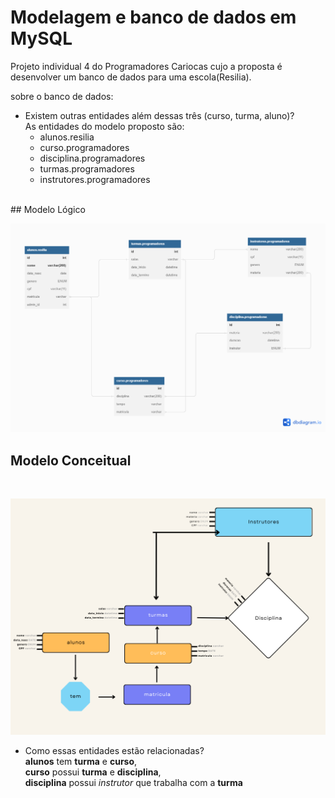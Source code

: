 # Modelagem e banco de dados em MySQL

Projeto individual 4 do Programadores Cariocas cujo a proposta é desenvolver um banco de dados para uma escola(Resilia).

sobre o banco de dados:
- Existem outras entidades além dessas três (curso, turma, aluno)?               
  As entidades do modelo proposto são: 
  - alunos.resilia
  - curso.programadores
  - disciplina.programadores
  - turmas.programadores
  - instrutores.programadores
  
</br>
## Modelo Lógico

![imagem](https://github.com/bielkh/Modulo4-ProjetoIndividual/blob/main/modelo%20logico.png)

## Modelo Conceitual
</br>

![img](https://github.com/bielkh/Modulo4-ProjetoIndividual/blob/main/modelo%20conceitual.png)

- Como essas entidades estão relacionadas?        
  **alunos** tem **turma** e **curso**,              
  **curso** possui **turma** e **disciplina**,            
  **disciplina** possui *instrutor* que trabalha com a **turma**               
